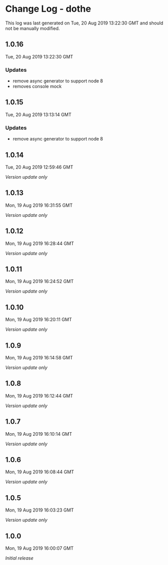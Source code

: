 # Change Log - dothe

This log was last generated on Tue, 20 Aug 2019 13:22:30 GMT and should not be manually modified.

## 1.0.16
Tue, 20 Aug 2019 13:22:30 GMT

### Updates

- remove async generator to support node 8
- removes console mock

## 1.0.15
Tue, 20 Aug 2019 13:13:14 GMT

### Updates

- remove async generator to support node 8

## 1.0.14
Tue, 20 Aug 2019 12:59:46 GMT

*Version update only*

## 1.0.13
Mon, 19 Aug 2019 16:31:55 GMT

*Version update only*

## 1.0.12
Mon, 19 Aug 2019 16:28:44 GMT

*Version update only*

## 1.0.11
Mon, 19 Aug 2019 16:24:52 GMT

*Version update only*

## 1.0.10
Mon, 19 Aug 2019 16:20:11 GMT

*Version update only*

## 1.0.9
Mon, 19 Aug 2019 16:14:58 GMT

*Version update only*

## 1.0.8
Mon, 19 Aug 2019 16:12:44 GMT

*Version update only*

## 1.0.7
Mon, 19 Aug 2019 16:10:14 GMT

*Version update only*

## 1.0.6
Mon, 19 Aug 2019 16:08:44 GMT

*Version update only*

## 1.0.5
Mon, 19 Aug 2019 16:03:23 GMT

*Version update only*

## 1.0.0
Mon, 19 Aug 2019 16:00:07 GMT

*Initial release*

